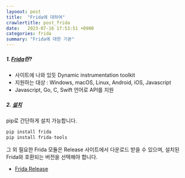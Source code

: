 ```yaml
---
layoout: post
title:  "Frida에 대하여"
crawlertitle: post_frida
date:   2023-07-16 17:53:51 +0900
categories: frida
summary: "Frida에 대한 기본"
--- 
```

##### 1. [Frida](https://frida.re/)란?  
- 사이트에 나와 있듯 Dynamic instrumentation toolkit
- 지원하는 대상 : Windows, macOS, Linux, Android, iOS, Javascript  
- Javascript, Go, C, Swift 언어로 API를 지원    

##### 2. [설치](https://frida.re/docs/installation/)  
pip로 간단하게 설치 가능합니다.  

~~~py
pip install frida  
pip install frida-tools
~~~

그 외 필요한 Frida 모듈은 Release 사이트에서 다운로드 받을 수 있으며, 설치된 Frida와 호환되는 버전을 선택해야 합니다.  
- [Frida Release](https://github.com/frida/frida/releases)
